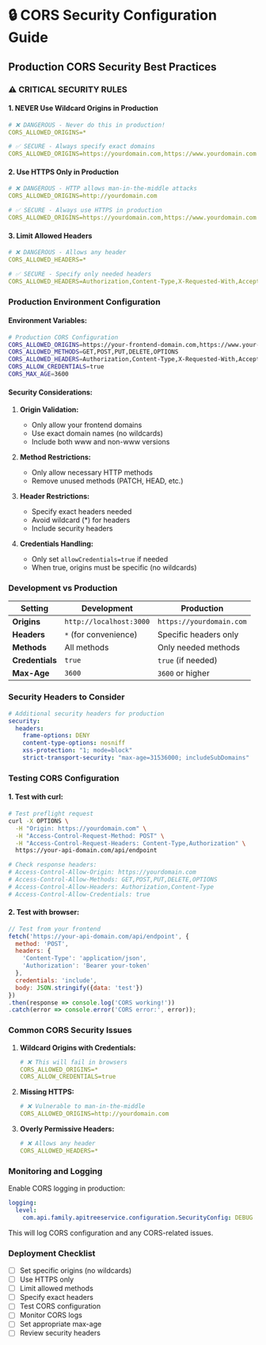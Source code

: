# 🔒 CORS Security Configuration Guide

## Production CORS Security Best Practices

### ⚠️ **CRITICAL SECURITY RULES**

#### **1. NEVER Use Wildcard Origins in Production**
```yaml
# ❌ DANGEROUS - Never do this in production!
CORS_ALLOWED_ORIGINS=*

# ✅ SECURE - Always specify exact domains
CORS_ALLOWED_ORIGINS=https://yourdomain.com,https://www.yourdomain.com
```

#### **2. Use HTTPS Only in Production**
```yaml
# ❌ DANGEROUS - HTTP allows man-in-the-middle attacks
CORS_ALLOWED_ORIGINS=http://yourdomain.com

# ✅ SECURE - Always use HTTPS in production
CORS_ALLOWED_ORIGINS=https://yourdomain.com,https://www.yourdomain.com
```

#### **3. Limit Allowed Headers**
```yaml
# ❌ DANGEROUS - Allows any header
CORS_ALLOWED_HEADERS=*

# ✅ SECURE - Specify only needed headers
CORS_ALLOWED_HEADERS=Authorization,Content-Type,X-Requested-With,Accept,Origin
```

### **Production Environment Configuration**

#### **Environment Variables:**
```bash
# Production CORS Configuration
CORS_ALLOWED_ORIGINS=https://your-frontend-domain.com,https://www.your-frontend-domain.com
CORS_ALLOWED_METHODS=GET,POST,PUT,DELETE,OPTIONS
CORS_ALLOWED_HEADERS=Authorization,Content-Type,X-Requested-With,Accept,Origin,Access-Control-Request-Method,Access-Control-Request-Headers
CORS_ALLOW_CREDENTIALS=true
CORS_MAX_AGE=3600
```

#### **Security Considerations:**

1. **Origin Validation:**
   - Only allow your frontend domains
   - Use exact domain names (no wildcards)
   - Include both www and non-www versions

2. **Method Restrictions:**
   - Only allow necessary HTTP methods
   - Remove unused methods (PATCH, HEAD, etc.)

3. **Header Restrictions:**
   - Specify exact headers needed
   - Avoid wildcard (*) for headers
   - Include security headers

4. **Credentials Handling:**
   - Only set `allowCredentials=true` if needed
   - When true, origins must be specific (no wildcards)

### **Development vs Production**

| Setting | Development | Production |
|---------|-------------|------------|
| **Origins** | `http://localhost:3000` | `https://yourdomain.com` |
| **Headers** | `*` (for convenience) | Specific headers only |
| **Methods** | All methods | Only needed methods |
| **Credentials** | `true` | `true` (if needed) |
| **Max-Age** | `3600` | `3600` or higher |

### **Security Headers to Consider**

```yaml
# Additional security headers for production
security:
  headers:
    frame-options: DENY
    content-type-options: nosniff
    xss-protection: "1; mode=block"
    strict-transport-security: "max-age=31536000; includeSubDomains"
```

### **Testing CORS Configuration**

#### **1. Test with curl:**
```bash
# Test preflight request
curl -X OPTIONS \
  -H "Origin: https://yourdomain.com" \
  -H "Access-Control-Request-Method: POST" \
  -H "Access-Control-Request-Headers: Content-Type,Authorization" \
  https://your-api-domain.com/api/endpoint

# Check response headers:
# Access-Control-Allow-Origin: https://yourdomain.com
# Access-Control-Allow-Methods: GET,POST,PUT,DELETE,OPTIONS
# Access-Control-Allow-Headers: Authorization,Content-Type
# Access-Control-Allow-Credentials: true
```

#### **2. Test with browser:**
```javascript
// Test from your frontend
fetch('https://your-api-domain.com/api/endpoint', {
  method: 'POST',
  headers: {
    'Content-Type': 'application/json',
    'Authorization': 'Bearer your-token'
  },
  credentials: 'include',
  body: JSON.stringify({data: 'test'})
})
.then(response => console.log('CORS working!'))
.catch(error => console.error('CORS error:', error));
```

### **Common CORS Security Issues**

1. **Wildcard Origins with Credentials:**
   ```yaml
   # ❌ This will fail in browsers
   CORS_ALLOWED_ORIGINS=*
   CORS_ALLOW_CREDENTIALS=true
   ```

2. **Missing HTTPS:**
   ```yaml
   # ❌ Vulnerable to man-in-the-middle
   CORS_ALLOWED_ORIGINS=http://yourdomain.com
   ```

3. **Overly Permissive Headers:**
   ```yaml
   # ❌ Allows any header
   CORS_ALLOWED_HEADERS=*
   ```

### **Monitoring and Logging**

Enable CORS logging in production:
```yaml
logging:
  level:
    com.api.family.apitreeservice.configuration.SecurityConfig: DEBUG
```

This will log CORS configuration and any CORS-related issues.

### **Deployment Checklist**

- [ ] Set specific origins (no wildcards)
- [ ] Use HTTPS only
- [ ] Limit allowed methods
- [ ] Specify exact headers
- [ ] Test CORS configuration
- [ ] Monitor CORS logs
- [ ] Set appropriate max-age
- [ ] Review security headers
